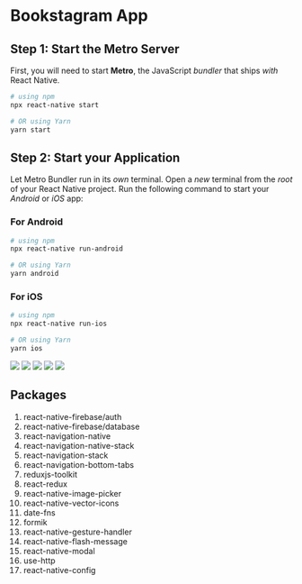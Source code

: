 

# Bookstagram App

## Step 1: Start the Metro Server

First, you will need to start **Metro**, the JavaScript _bundler_ that ships _with_ React Native.

```bash
# using npm
npx react-native start

# OR using Yarn
yarn start
```

## Step 2: Start your Application

Let Metro Bundler run in its _own_ terminal. Open a _new_ terminal from the _root_ of your React Native project. Run the following command to start your _Android_ or _iOS_ app:

### For Android

```bash
# using npm
npx react-native run-android

# OR using Yarn
yarn android
```

### For iOS

```bash
# using npm
npx react-native run-ios

# OR using Yarn
yarn ios
```

![](../Assets/Screenshot_1703770795.png)
![](../Assets/Screenshot_1703770802.png)
![](../Assets/Screenshot_1703772749.png)
![](../Assets/Screenshot_1703772767.png)
![](../Assets/Screenshot_1703772773.png)

## Packages

1. react-native-firebase/auth
2. react-native-firebase/database
3. react-navigation-native
4. react-navigation-native-stack
5. react-navigation-stack
6. react-navigation-bottom-tabs
7. reduxjs-toolkit
8. react-redux
9. react-native-image-picker
10. react-native-vector-icons
11. date-fns
12. formik
13. react-native-gesture-handler
14. react-native-flash-message
15. react-native-modal
16. use-http
17. react-native-config